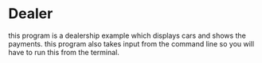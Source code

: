 # Dealer
this program is a dealership example which displays cars and shows the payments.
this program also takes input from the command line so you will have to run this from the terminal.
